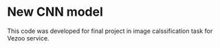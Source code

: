 ﻿# New CNN model
This code was developed for final project in image calssification task for Vezoo service.
